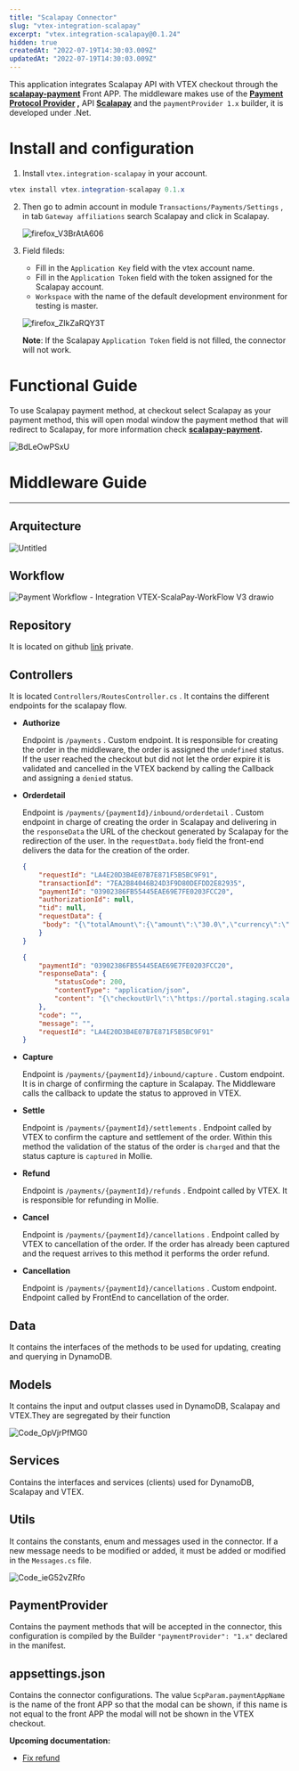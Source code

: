 ```yaml
---
title: "Scalapay Connector"
slug: "vtex-integration-scalapay"
excerpt: "vtex.integration-scalapay@0.1.24"
hidden: true
createdAt: "2022-07-19T14:30:03.009Z"
updatedAt: "2022-07-19T14:30:03.009Z"
---
```

This application integrates Scalapay API with VTEX checkout through the **[scalapay-payment](https://www.notion.so/Scalapay-06e57f2829ce47cc8343ecb47d4b55ee)** Front APP.
The middleware makes use of the **[Payment Protocol Provider](https://help.vtex.com/es/tutorial/payment-provider-protocol--RdsT2spdq80MMwwOeEq0m) ,** API **[Scalapay](https://docs.api.scalapay.com/)** and the `paymentProvider 1.x` builder, it is developed under .Net.

# Install and configuration

1. Install `vtex.integration-scalapay` in your account.

```powershell
vtex install vtex.integration-scalapay 0.1.x
```

2. Then go to admin account in module  `Transactions/Payments/Settings` , in tab `Gateway affiliations`  search Scalapay and click in Scalapay.

    ![firefox_V3BrAtA606](https://user-images.githubusercontent.com/14004558/136470692-4d1ec4c5-fab5-4476-9a87-969a93414256.png)
    
3. Field fileds:
    - Fill in the `Application Key` field with the vtex account name.
    - Fill in the `Application Token` field with the token assigned for the Scalapay account.
    - `Workspace` with the name of the default development environment for testing is master.
    
    ![firefox_ZIkZaRQY3T](https://user-images.githubusercontent.com/14004558/136470862-88ffd401-f981-42f4-a6d0-8ba69d70a580.png)

    **Note**: If the Scalapay `Application Token` field is not filled, the connector will not work.

# Functional Guide

To use Scalapay payment method, at checkout select Scalapay as your payment method, this will open modal window the payment method that will redirect to Scalapay, for more information check **[scalapay-payment](https://www.notion.so/Scalapay-06e57f2829ce47cc8343ecb47d4b55ee).**

![BdLeOwPSxU](https://user-images.githubusercontent.com/14004558/136470987-be6a1eb5-a6dd-4f12-a64d-5142d836c5c9.gif)

# Middleware Guide

---

## Arquitecture

![Untitled](https://user-images.githubusercontent.com/14004558/136471063-c49e0cc3-d72e-4666-8821-0f871add16a3.png)

## Workflow

![Payment Workflow - Integration VTEX-ScalaPay-WorkFlow V3 drawio](https://user-images.githubusercontent.com/14004558/136471091-6b7bead6-5f8f-4299-80b7-29f9dd304ce3.png)

## Repository

It is located on github [link](https://github.com/vtex-apps/scalapay-connector) private.

## Controllers

It is located `Controllers/RoutesController.cs` . It contains the different endpoints for the scalapay flow.

- **Authorize**
    
    Endpoint is `/payments` . Custom endpoint. It is responsible for creating the order in the middleware, the order is assigned the `undefined` status. If the user reached the checkout but did not let the order expire it is validated and cancelled in the VTEX backend by calling the Callback and assigning a `denied` status.
    
- **Orderdetail**
    
    Endpoint is `/payments/{paymentId}/inbound/orderdetail` . Custom  endpoint in charge of creating the order in Scalapay and delivering in the `responseData` the URL of the checkout generated by Scalapay for the redirection of the user.
    In the `requestData.body` field the front-end delivers the data for the creation of the order.
    
    ```json
    {
        "requestId": "LA4E20D3B4E07B7E871F5B5BC9F91",
        "transactionId": "7EA2B84046B24D3F9D80DEFDD2E82935",
        "paymentId": "03902386FB55445EAE69E7FE0203FCC20",
        "authorizationId": null,
        "tid": null,
        "requestData": {
         "body": "{\"totalAmount\":{\"amount\":\"30.0\",\"currency\":\"EUR\"},\"consumer\":{\"phoneNumber\":\"0400000001\",\"givenNames\":\"Nombres\",\"surname\":\"Apellidos\",\"email\":\"prueba@vtex.com.br\"},\"shipping\":{\"name\":\"Joe Consumer\",\"line1\":\"Via della Rosa, 23\",\"suburb\":\"Montelupo Fiorentino\",\"postcode\":\"50056\",\"countryCode\":\"IT\",\"phoneNumber\":\"0400000000\"},\"items\":[{\"name\":\"T-Shirt\",\"category\":\"clothes\",\"subcategory\":[\"shirt\",\"long-sleeve\"],\"brand\":\"TopChoice\",\"gtin\":\"123458791330\",\"sku\":\"12341234\",\"quantity\":1,\"price\":{\"amount\":\"10.00\",\"currency\":\"EUR\"}},{\"name\":\"Jeans\",\"category\":\"clothes\",\"subcategory\":[\"pants\",\"jeans\"],\"brand\":\"TopChoice\",\"gtin\":\"123458722222\",\"sku\":\"12341235\",\"quantity\":1,\"price\":{\"amount\":\"20.00\",\"currency\":\"EUR\"}}],\"merchant\":{\"redirectConfirmUrl\":\"https:\/\/portal.staging.scalapay.com\/success-url\",\"redirectCancelUrl\":\"https:\/\/portal.staging.scalapay.com\/failure-url\"},\"merchantReference\":\"11112223333\",\"orderExpiryMilliseconds\":1800000}"
        }
    }
    ```
    
    ```json
    {
        "paymentId": "03902386FB55445EAE69E7FE0203FCC20",
        "responseData": {
            "statusCode": 200,
            "contentType": "application/json",
            "content": "{\"checkoutUrl\":\"https://portal.staging.scalapay.com/checkout/D6B9KSJ4Q89I\",\"expiresDate\":\"2021-08-19T16:49:46.902Z\",\"token\":\"D6B9KSJ4Q89I\"}"
        },
        "code": "",
        "message": "",
        "requestId": "LA4E20D3B4E07B7E871F5B5BC9F91"
    }
    ```
    
     
    
- **Capture**
    
    Endpoint is `/payments/{paymentId}/inbound/capture` . Custom endpoint. It is in charge of confirming the capture in Scalapay. The Middleware calls the callback to update the status to approved in VTEX.
    
- **Settle**
    
    Endpoint is `/payments/{paymentId}/settlements` . Endpoint called by VTEX to confirm the capture and settlement of the order. Within this method the validation of the status of the order is `charged` and that the status capture is `captured` in Mollie.
    
- **Refund**
    
    Endpoint is `/payments/{paymentId}/refunds` . Endpoint called by VTEX. It is responsible for refunding in Mollie.
    
- **Cancel**
    
    Endpoint is `/payments/{paymentId}/cancellations` . Endpoint called by VTEX to cancellation of the order. If the order has already been captured and the request arrives to this method it performs the order refund.
    
- **Cancellation**
    
    Endpoint is `/payments/{paymentId}/cancellations` . Custom endpoint. Endpoint called by FrontEnd to cancellation of the order.
    

## Data

It contains the interfaces of the methods to be used for updating, creating and querying in DynamoDB.

## Models

It contains the input and output classes used in DynamoDB, Scalapay and VTEX.They are segregated by their function

![Code_OpVjrPfMG0](https://user-images.githubusercontent.com/14004558/136471150-2c47cf62-fb36-4a83-9003-43074c21e47e.png)

## Services

Contains the interfaces and services (clients) used for DynamoDB, Scalapay and VTEX.

## Utils

It contains the constants, enum and messages used in the connector. If a new message needs to be modified or added, it must be added or modified in the `Messages.cs` file.

![Code_ieG52vZRfo](https://user-images.githubusercontent.com/14004558/136471181-2014ae86-b74e-47fa-a322-d0997b8d96bd.png)

## PaymentProvider

Contains the payment methods that will be accepted in the connector, this configuration is compiled by the Builder `"paymentProvider": "1.x"` declared in the manifest.

## appsettings.json

Contains the connector configurations. The value `ScpParam.paymentAppName` is the name of the front APP so that the modal can be shown, if this name is not equal to the front APP the modal will not be shown in the VTEX checkout.


**Upcoming documentation:**

 - [Fix refund](https://github.com/vtex-apps/scalapay-connector/pull/3)